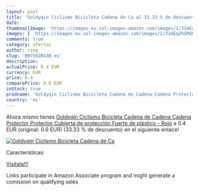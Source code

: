 ```yaml
---
layout: post
title: 'Goldyqin Ciclismo Bicicleta Cadena de Ca al 33.33 % de descuento'
date: 
thumbnailImage: 'https://images-eu.ssl-images-amazon.com/images/I/31mEq2hSMOL._SL200_.jpg'
images: [ 'https://images-eu.ssl-images-amazon.com/images/I/31mEq2hSMOL._SL200_.jpg' ]
comments: true
category: ofertas
author: ring
slug: 'B07V6ZM43B-es'
description:
actualPrice: 0.4 EUR
currency: EUR
price: 0.4
comparePrice: 0.6 EUR
inStock: true
prodname: 'Goldyqin Ciclismo Bicicleta Cadena de Cadena Cadena Protector Protector Cubierta de protección Fuerte de plástico - Rojo'
country: 'es'
---
```


Ahora mismo tienes [Goldyqin Ciclismo Bicicleta Cadena de Cadena Cadena Protector Protector Cubierta de protección Fuerte de plástico - Rojo](https://www.amazon.es/dp/B07V6ZM43B/?tag=tolees-21) a 0.4 EUR (original: 0.6 EUR) (33.33 %  de descuento) en el siguiente enlace!

[![Goldyqin Ciclismo Bicicleta Cadena de Ca](https://images-eu.ssl-images-amazon.com/images/I/31mEq2hSMOL._SL200_.jpg)](https://www.amazon.es/dp/B07V6ZM43B/?tag=tolees-21)

Características:


[Visítala!!!](https://www.amazon.es/dp/B07V6ZM43B/?tag=tolees-21)

Links participate in Amazon Associate program and might generate a comission on qualifying sales
